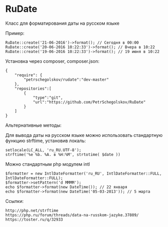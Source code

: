 # RuDate
Класс для форматирования даты на русском языке

Пример:
```
RuDate::create('21-06-2016')->format(); // Сегодня в 00:00
RuDate::create('20-06-2016 10:22:33')->format(); // Вчера в 10:22
RuDate::create('19-06-2016 10:22:33')->format(); // 19 июня в 10:22
```

Установка через composer, composer.json:

```
{
    "require": {
        "petrschegolskov/rudate":"dev-master"
    },
    "repositories":[
        {
            "type":"git",
            "url":"https://github.com/PetrSchegolskov/RuDate"
        }
    ]
}
```
Альтернативные методы:

Для вывода даты на русском языке можно использовать стандартную функцию strftime, установив локаль: 

```
setlocale(LC_ALL, 'ru_RU.UTF-8');
strftime('%e %b. %A. в %H:%M', strtotime( $date ))
```

Можно стандартным php модулем intl

```
$formatter = new IntlDateFormatter('ru_RU', IntlDateFormatter::FULL, IntlDateFormatter::FULL);
$formatter->setPattern('d MMMM');
echo $formatter->format(new DateTime()); // 22 января
echo $formatter->format(new DateTime('05-03-2013')); // 5 марта
```

Ссылки:
```
http://php.net/strftime
https://php.ru/forum/threads/data-na-russkom-jazyke.37809/
https://toster.ru/q/32933
```
